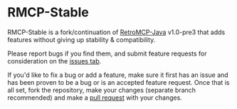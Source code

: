 # RMCP-Stable

RMCP-Stable is a fork/continuation of [RetroMCP-Java](https://github.com/MCPHackers/RetroMCP-Java) v1.0-pre3 that adds
features without giving up stability & compatibility.

Please report bugs if you find them, and submit feature requests for consideration on the [issues tab](https://github.com/williamistGitHub/RMCP-Stable/issues).

If you'd like to fix a bug or add a feature, make sure it first has an issue and has been proven to be a bug or is an
accepted feature request. Once that is all set, fork the repository, make your changes (separate branch recommended) and
make a [pull request](https://github.com/williamistGitHub/RMCP-Stable/pulls) with your changes.